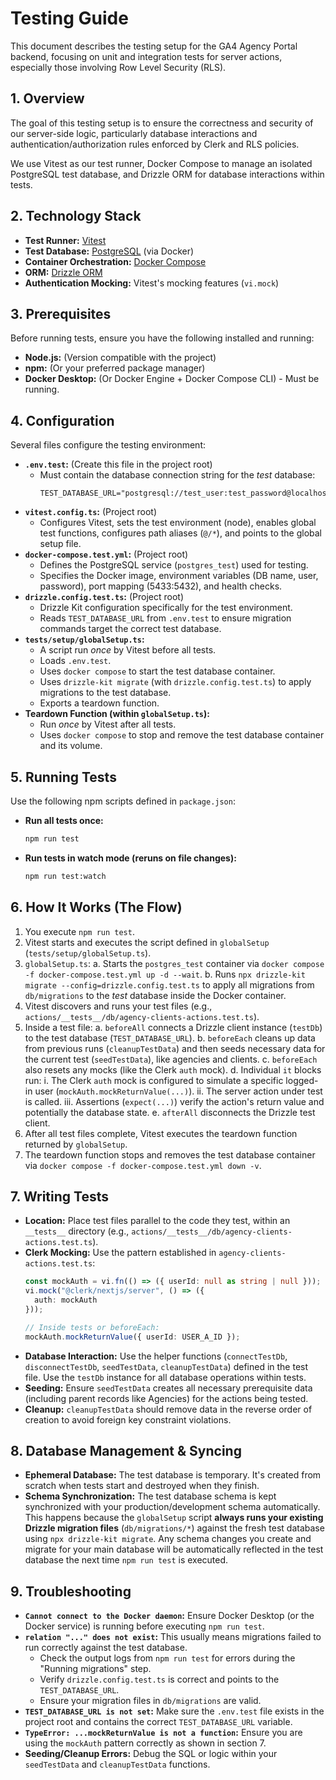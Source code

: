 # Testing Guide

This document describes the testing setup for the GA4 Agency Portal backend, focusing on unit and integration tests for server actions, especially those involving Row Level Security (RLS).

## 1. Overview

The goal of this testing setup is to ensure the correctness and security of our server-side logic, particularly database interactions and authentication/authorization rules enforced by Clerk and RLS policies.

We use Vitest as our test runner, Docker Compose to manage an isolated PostgreSQL test database, and Drizzle ORM for database interactions within tests.

## 2. Technology Stack

- **Test Runner:** [Vitest](https://vitest.dev/)
- **Test Database:** [PostgreSQL](https://www.postgresql.org/) (via Docker)
- **Container Orchestration:** [Docker Compose](https://docs.docker.com/compose/)
- **ORM:** [Drizzle ORM](https://orm.drizzle.team/)
- **Authentication Mocking:** Vitest's mocking features (`vi.mock`)

## 3. Prerequisites

Before running tests, ensure you have the following installed and running:

- **Node.js:** (Version compatible with the project)
- **npm:** (Or your preferred package manager)
- **Docker Desktop:** (Or Docker Engine + Docker Compose CLI) - Must be running.

## 4. Configuration

Several files configure the testing environment:

- **`.env.test`:** (Create this file in the project root)
  - Must contain the database connection string for the *test* database:
    ```env
    TEST_DATABASE_URL="postgresql://test_user:test_password@localhost:5433/test_db"
    ```
- **`vitest.config.ts`:** (Project root)
  - Configures Vitest, sets the test environment (node), enables global test functions, configures path aliases (`@/*`), and points to the global setup file.
- **`docker-compose.test.yml`:** (Project root)
  - Defines the PostgreSQL service (`postgres_test`) used for testing.
  - Specifies the Docker image, environment variables (DB name, user, password), port mapping (5433:5432), and health checks.
- **`drizzle.config.test.ts`:** (Project root)
  - Drizzle Kit configuration specifically for the test environment.
  - Reads `TEST_DATABASE_URL` from `.env.test` to ensure migration commands target the correct test database.
- **`tests/setup/globalSetup.ts`:**
  - A script run *once* by Vitest before all tests.
  - Loads `.env.test`.
  - Uses `docker compose` to start the test database container.
  - Uses `drizzle-kit migrate` (with `drizzle.config.test.ts`) to apply migrations to the test database.
  - Exports a teardown function.
- **Teardown Function (within `globalSetup.ts`):**
  - Run *once* by Vitest after all tests.
  - Uses `docker compose` to stop and remove the test database container and its volume.

## 5. Running Tests

Use the following npm scripts defined in `package.json`:

- **Run all tests once:**
  ```bash
  npm run test
  ```
- **Run tests in watch mode (reruns on file changes):**
  ```bash
  npm run test:watch
  ```

## 6. How It Works (The Flow)

1.  You execute `npm run test`.
2.  Vitest starts and executes the script defined in `globalSetup` (`tests/setup/globalSetup.ts`).
3.  `globalSetup.ts`:
    a.  Starts the `postgres_test` container via `docker compose -f docker-compose.test.yml up -d --wait`.
    b.  Runs `npx drizzle-kit migrate --config=drizzle.config.test.ts` to apply all migrations from `db/migrations` to the *test* database inside the Docker container.
4.  Vitest discovers and runs your test files (e.g., `actions/__tests__/db/agency-clients-actions.test.ts`).
5.  Inside a test file:
    a.  `beforeAll` connects a Drizzle client instance (`testDb`) to the test database (`TEST_DATABASE_URL`).
    b.  `beforeEach` cleans up data from previous runs (`cleanupTestData`) and then seeds necessary data for the current test (`seedTestData`), like agencies and clients.
    c.  `beforeEach` also resets any mocks (like the Clerk `auth` mock).
    d.  Individual `it` blocks run:
        i.  The Clerk `auth` mock is configured to simulate a specific logged-in user (`mockAuth.mockReturnValue(...)`).
        ii. The server action under test is called.
        iii. Assertions (`expect(...)`) verify the action's return value and potentially the database state.
    e.  `afterAll` disconnects the Drizzle test client.
6.  After all test files complete, Vitest executes the teardown function returned by `globalSetup`.
7.  The teardown function stops and removes the test database container via `docker compose -f docker-compose.test.yml down -v`.

## 7. Writing Tests

- **Location:** Place test files parallel to the code they test, within an `__tests__` directory (e.g., `actions/__tests__/db/agency-clients-actions.test.ts`).
- **Clerk Mocking:** Use the pattern established in `agency-clients-actions.test.ts`:
  ```typescript
  const mockAuth = vi.fn(() => ({ userId: null as string | null }));
  vi.mock("@clerk/nextjs/server", () => ({
    auth: mockAuth
  }));

  // Inside tests or beforeEach:
  mockAuth.mockReturnValue({ userId: USER_A_ID });
  ```
- **Database Interaction:** Use the helper functions (`connectTestDb`, `disconnectTestDb`, `seedTestData`, `cleanupTestData`) defined in the test file. Use the `testDb` instance for all database operations within tests.
- **Seeding:** Ensure `seedTestData` creates all necessary prerequisite data (including parent records like Agencies) for the actions being tested.
- **Cleanup:** `cleanupTestData` should remove data in the reverse order of creation to avoid foreign key constraint violations.

## 8. Database Management & Syncing

- **Ephemeral Database:** The test database is temporary. It's created from scratch when tests start and destroyed when they finish.
- **Schema Synchronization:** The test database schema is kept synchronized with your production/development schema automatically. This happens because the `globalSetup` script **always runs your existing Drizzle migration files** (`db/migrations/*`) against the fresh test database using `npx drizzle-kit migrate`. Any schema changes you create and migrate for your main database will be automatically reflected in the test database the next time `npm run test` is executed.

## 9. Troubleshooting

- **`Cannot connect to the Docker daemon`:** Ensure Docker Desktop (or the Docker service) is running before executing `npm run test`.
- **`relation "..." does not exist`:** This usually means migrations failed to run correctly against the test database.
  - Check the output logs from `npm run test` for errors during the "Running migrations" step.
  - Verify `drizzle.config.test.ts` is correct and points to the `TEST_DATABASE_URL`.
  - Ensure your migration files in `db/migrations` are valid.
- **`TEST_DATABASE_URL is not set`:** Make sure the `.env.test` file exists in the project root and contains the correct `TEST_DATABASE_URL` variable.
- **`TypeError: ...mockReturnValue is not a function`:** Ensure you are using the `mockAuth` pattern correctly as shown in section 7.
- **Seeding/Cleanup Errors:** Debug the SQL or logic within your `seedTestData` and `cleanupTestData` functions. 